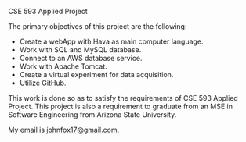CSE 593 Applied Project

The primary objectives of this project are the following:

* Create a webApp with Hava as main computer language.
* Work with SQL and MySQL database.
* Connect to an AWS database service.
* Work with Apache Tomcat.
* Create a virtual experiment for data acquisition.
* Utilize GitHub.

This work is done so as to satisfy the requirements of CSE 593 Applied Project.
This project is also a requirement to graduate from an MSE in Software Engineering 
from Arizona State University.

My email is johnfox17@gmail.com. 
